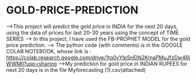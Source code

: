 # GOLD-PRICE-PREDICTION
-->This project will predict the gold price in INDIA for the next 20 days, using the data of prices for last 20-30 years using the concept of TIME SERIES
--> In this project, I have used the FB-PROPHET MODEL for the gold price prediction.
--> The python code (with comments) is in the GOOGLE COLAB NOTEBOOK, whose link is :
  https://colab.research.google.com/drive/1tg0vYlpSnEIN2KmaPMuJfzDw4RjWWMlI?usp=sharing
-->My prediction for gold price in INDIAN RUPEES for next 20 days is in the file Myforecasting (1).csv(attached)
